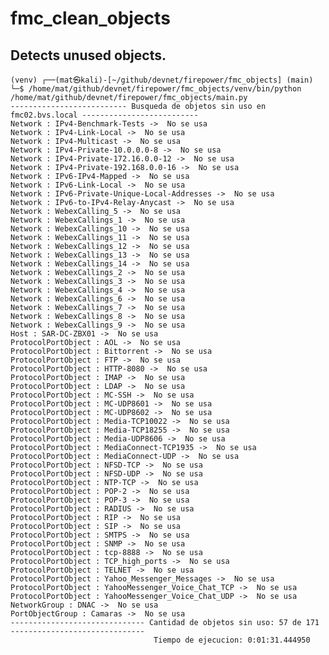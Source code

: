 # fmc_clean_objects
## Detects unused objects.

    (venv) ┌──(mat㉿kali)-[~/github/devnet/firepower/fmc_objects] (main)
    └─$ /home/mat/github/devnet/firepower/fmc_objects/venv/bin/python /home/mat/github/devnet/firepower/fmc_objects/main.py
    -------------------------- Busqueda de objetos sin uso en fmc02.bvs.local --------------------------
    Network : IPv4-Benchmark-Tests ->  No se usa
    Network : IPv4-Link-Local ->  No se usa
    Network : IPv4-Multicast ->  No se usa
    Network : IPv4-Private-10.0.0.0-8 ->  No se usa
    Network : IPv4-Private-172.16.0.0-12 ->  No se usa
    Network : IPv4-Private-192.168.0.0-16 ->  No se usa
    Network : IPv6-IPv4-Mapped ->  No se usa
    Network : IPv6-Link-Local ->  No se usa
    Network : IPv6-Private-Unique-Local-Addresses ->  No se usa
    Network : IPv6-to-IPv4-Relay-Anycast ->  No se usa
    Network : WebexCalling_5 ->  No se usa
    Network : WebexCallings_1 ->  No se usa
    Network : WebexCallings_10 ->  No se usa
    Network : WebexCallings_11 ->  No se usa
    Network : WebexCallings_12 ->  No se usa
    Network : WebexCallings_13 ->  No se usa
    Network : WebexCallings_14 ->  No se usa
    Network : WebexCallings_2 ->  No se usa
    Network : WebexCallings_3 ->  No se usa
    Network : WebexCallings_4 ->  No se usa
    Network : WebexCallings_6 ->  No se usa
    Network : WebexCallings_7 ->  No se usa
    Network : WebexCallings_8 ->  No se usa
    Network : WebexCallings_9 ->  No se usa
    Host : SAR-DC-ZBX01 ->  No se usa
    ProtocolPortObject : AOL ->  No se usa
    ProtocolPortObject : Bittorrent ->  No se usa
    ProtocolPortObject : FTP ->  No se usa
    ProtocolPortObject : HTTP-8080 ->  No se usa
    ProtocolPortObject : IMAP ->  No se usa
    ProtocolPortObject : LDAP ->  No se usa
    ProtocolPortObject : MC-SSH ->  No se usa
    ProtocolPortObject : MC-UDP8601 ->  No se usa
    ProtocolPortObject : MC-UDP8602 ->  No se usa
    ProtocolPortObject : Media-TCP10022 ->  No se usa
    ProtocolPortObject : Media-TCP18255 ->  No se usa
    ProtocolPortObject : Media-UDP8606 ->  No se usa
    ProtocolPortObject : MediaConnect-TCP1935 ->  No se usa
    ProtocolPortObject : MediaConnect-UDP ->  No se usa
    ProtocolPortObject : NFSD-TCP ->  No se usa
    ProtocolPortObject : NFSD-UDP ->  No se usa
    ProtocolPortObject : NTP-TCP ->  No se usa
    ProtocolPortObject : POP-2 ->  No se usa
    ProtocolPortObject : POP-3 ->  No se usa
    ProtocolPortObject : RADIUS ->  No se usa
    ProtocolPortObject : RIP ->  No se usa
    ProtocolPortObject : SIP ->  No se usa
    ProtocolPortObject : SMTPS ->  No se usa
    ProtocolPortObject : SNMP ->  No se usa
    ProtocolPortObject : tcp-8888 ->  No se usa
    ProtocolPortObject : TCP_high_ports ->  No se usa
    ProtocolPortObject : TELNET ->  No se usa
    ProtocolPortObject : Yahoo_Messenger_Messages ->  No se usa
    ProtocolPortObject : YahooMessenger_Voice_Chat_TCP ->  No se usa
    ProtocolPortObject : YahooMessenger_Voice_Chat_UDP ->  No se usa
    NetworkGroup : DNAC ->  No se usa
    PortObjectGroup : Camaras ->  No se usa
    ------------------------------ Cantidad de objetos sin uso: 57 de 171 ------------------------------
                                    Tiempo de ejecucion: 0:01:31.444950      